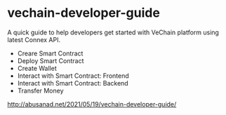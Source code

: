 # vechain-developer-guide

A quick guide to help developers get started with VeChain platform using latest Connex API.

* Creare Smart Contract
* Deploy Smart Contract
* Create Wallet
* Interact with Smart Contract: Frontend
* Interact with Smart Contract: Backend
* Transfer Money

http://abusanad.net/2021/05/19/vechain-developer-guide/
